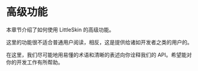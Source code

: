 # 高级功能

<!--@include: ./for-experts.template.md-->

本章节介绍了如何使用 LittleSkin 的高级功能。

这里的功能很不适合普通用户阅读，相反，这是提供给诸如开发者之类的用户的。

在这里，我们尽可能地用易懂的术语和清晰的表述向你诠释我们的 API。希望能对你的开发工作有所帮助。

